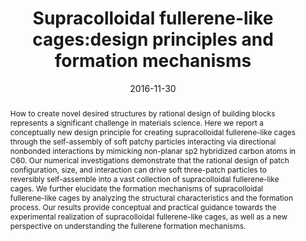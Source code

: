 ---
title: "Supracolloidal fullerene-like cages:design principles and formation mechanisms"
authors:
- Zhan-Wei Li
- You-Liang Zhu
- Zhong-Yuan Lu
- Zhao-Yan Sun
date: "2016-11-30"
doi: "10.1039/C6CP05556G"
publication_types: ["期刊文章"]
publication: "Physical Chemistry Chemical Physics"
publication_short: "Phys. Chem. Chem. Phys."
abstract: "How to create novel desired structures by rational design of  building blocks represents a significant challenge in materials science.  Here we report a conceptually new design principle for creating  supracolloidal fullerene-like cages through the self-assembly of soft  patchy particles interacting via directional nonbonded interactions by  mimicking non-planar sp2 hybridized carbon atoms in C60. Our numerical  investigations demonstrate that the rational design of patch  configuration, size, and interaction can drive soft three-patch  particles to reversibly self-assemble into a vast collection of  supracolloidal fullerene-like cages. We further elucidate the formation  mechanisms of supracolloidal fullerene-like cages by analyzing the  structural characteristics and the formation process. Our results  provide conceptual and practical guidance towards the experimental  realization of supracolloidal fullerene-like cages, as well as a new  perspective on understanding the fullerene formation mechanisms."
url_pdf: "https://pubs.rsc.org/en/content/articlelanding/2016/cp/c6cp05556g"
---